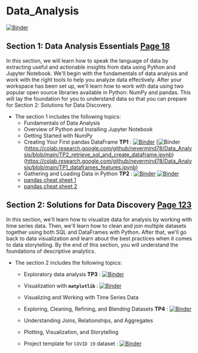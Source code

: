 # Data_Analysis

[![Binder](https://mybinder.org/badge_logo.svg)](https://mybinder.org/v2/gh/nevermind78/Data_Analysis/main)

## Section 1: Data Analysis Essentials [Page 18](https://github.com/nevermind78/Data_Analysis/blob/main/Practical%20Data%20Analysis%20Using%20Jupyter%20Notebook.pdf)

In this section, we will learn how to speak the language of data by extracting useful and
actionable insights from data using Python and Jupyter Notebook. We'll begin with the
fundamentals of data analysis and work with the right tools to help you analyze data
effectively. After your workspace has been set up, we'll learn how to work with data using
two popular open source libraries available in Python: NumPy and pandas. This will lay
the foundation for you to understand data so that you can prepare for Section 2: Solutions for
Data Discovery.
* The section 1 includes the following topics:
  * Fundamentals of Data Analysis
  * Overview of Python and Installing Jupyter Notebook
  * Getting Started with NumPy
  * Creating Your First pandas DataFrame **TP1** : [![Binder](https://mybinder.org/badge_logo.svg)](https://mybinder.org/v2/gh/nevermind78/Data_Analysis/main?filepath=/TP1/notebooks/TP1_dataframes_features.ipynb)
 [![Binder](https://colab.research.google.com/assets/colab-badge.svg)(https://colab.research.google.com/github/nevermind78/Data_Analysis/blob/main/TP2_retrieve_sql_and_create_dataframe.ipynb)(https://colab.research.google.com/github/nevermind78/Data_Analysis/blob/main/TP1_dataframes_features.ipynb)
  * Gathering and Loading Data in Python **TP2** : [![Binder](https://mybinder.org/badge_logo.svg)](https://mybinder.org/v2/gh/nevermind78/Data_Analysis/main?filepath=/TP2/notebooks/TP2_retrieve_sql_and_create_dataframe.ipynb) 
 [![Binder](https://colab.research.google.com/assets/colab-badge.svg)](https://colab.research.google.com/github/nevermind78/Data_Analysis/blob/main/TP2_retrieve_sql_and_create_dataframe.ipynb)
  * [pandas cheat sheet 1](https://github.com/nevermind78/Data_Analysis/blob/1d5a37f03022eded3a9a7c1d229aaeee40e2cc18/pandas1.pdf)
  * [pandas cheat sheet 2](https://github.com/nevermind78/Data_Analysis/blob/1d5a37f03022eded3a9a7c1d229aaeee40e2cc18/pandas2.pdf)
  
  


## Section 2: Solutions for Data Discovery [Page 123](https://github.com/nevermind78/Data_Analysis/blob/main/Practical%20Data%20Analysis%20Using%20Jupyter%20Notebook.pdf)

In this section, we'll learn how to visualize data for analysis by working with time series
data. Then, we'll learn how to clean and join multiple datasets together using both SQL and
DataFrames with Python. After that, we'll go back to data visualization and learn about the
best practices when it comes to data storytelling. By the end of this section, you will
understand the foundations of descriptive analytics.
* The section 2 includes the following topics:
  * Exploratory data analysis **TP3** : [![Binder](https://mybinder.org/badge_logo.svg)](https://mybinder.org/v2/gh/nevermind78/Data_Analysis/main?filepath=/TP3/TP3.ipynb)
  * Visualization with **`matplotlib`** : [![Binder](https://mybinder.org/badge_logo.svg)](https://mybinder.org/v2/gh/nevermind78/matplotlib/main?labpath=PythonGraphes.ipynb)
 
  * Visualizing and Working with Time Series Data
  * Exploring, Cleaning, Refining, and Blending Datasets **TP4** : [![Binder](https://mybinder.org/badge_logo.svg)](https://mybinder.org/v2/gh/nevermind78/Data_Analysis/main?filepath=/TP4/Data%20Cleaning%20with%20Python%20and%20Pandas.ipynb)
  * Understanding Joins, Relationships, and Aggregates
  * Plotting, Visualization, and Storytelling
  * Project template for `COVID 19` dataset : [![Binder](https://mybinder.org/badge_logo.svg)](https://mybinder.org/v2/gh/nevermind78/Data_Analysis/main?filepath=/TP4/COVID19.ipynb)
